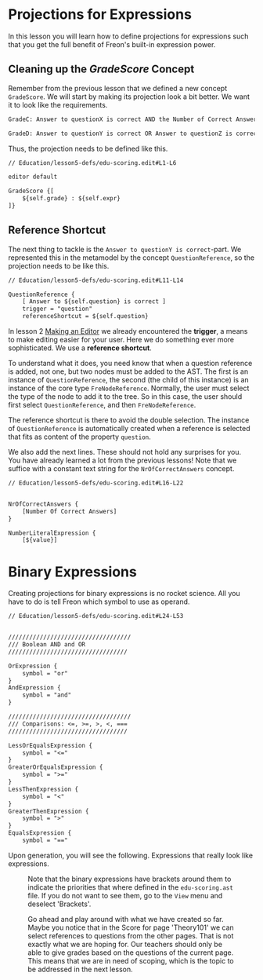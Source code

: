 <script>
    import Figure from '$lib/figures/Figure.svelte';
</script>

# Projections for Expressions

In this lesson you will learn how to define projections for expressions such that you get the full benefit
of Freon's built-in expression power.

## Cleaning up the <i>GradeScore</i> Concept

Remember from the previous lesson that we defined a new concept `GradeScore`. We will start by making its projection
look a bit better. We want it to look like the requirements.

```txt
GradeC: Answer to questionX is correct AND the Number of Correct Answers = 3

GradeD: Answer to questionY is correct OR Answer to questionZ is correct AND the Number of Correct Answers > 2
```

Thus, the projection needs to be defined like this.

```txt
// Education/lesson5-defs/edu-scoring.edit#L1-L6

editor default

GradeScore {[
    ${self.grade} : ${self.expr}
]}

```

## Reference Shortcut

The next thing to tackle is the `Answer to questionY is correct`-part. We represented this in the metamodel by the
concept `QuestionReference`, so the projection needs to be like this.

```txt
// Education/lesson5-defs/edu-scoring.edit#L11-L14

QuestionReference {
    [ Answer to ${self.question} is correct ]
    trigger = "question"
    referenceShortcut = ${self.question}
```

In lesson 2 [Making an Editor](/Tutorial/Making_an_Editor) we already encountered the **trigger**, a means to make editing easier for your user.
Here we do something ever more sophisticated. We use a **reference shortcut**.

To understand what it does, you need know that when a question reference is added, not one, but two nodes must be added to the AST.
The first is an instance of `QuestionReference`, the second (the child of this instance) is an instance of the core type `FreNodeReference`.
Normally, the user must select the type of the node to add it to the tree. So in this case, the user should first select `QuestionReference`, and 
then `FreNodeReference`. 

The reference shortcut is there to avoid the double selection. The instance of `QuestionReference` is automatically created when a reference is 
selected that fits as content of the property `question`.

We also add the next lines. These should not hold any surprises for you. You have already learned a lot from the previous lessons! Note that
we suffice with a constant text string for the `NrOfCorrectAnswers` concept.

```txt
// Education/lesson5-defs/edu-scoring.edit#L16-L22


NrOfCorrectAnswers {
    [Number Of Correct Answers]
}

NumberLiteralExpression {
    [${value}]
```

# Binary Expressions

Creating projections for binary expressions is no rocket science. All you have to do is tell Freon which symbol to use as 
operand.

```txt
// Education/lesson5-defs/edu-scoring.edit#L24-L53


///////////////////////////////////
/// Boolean AND and OR
//////////////////////////////////

OrExpression {
    symbol = "or"
}
AndExpression {
    symbol = "and"
}

///////////////////////////////////
/// Comparisons: <=, >=, >, <, ===
//////////////////////////////////

LessOrEqualsExpression {
    symbol = "<="
}
GreaterOrEqualsExpression {
    symbol = ">="
}
LessThenExpression {
    symbol = "<"
}
GreaterThenExpression {
    symbol = ">"
}
EqualsExpression {
    symbol = "=="
```

Upon generation, you will see the following. Expressions that really look like expressions.

<Figure
imageName={'Tutorial-lesson5-screenshot1.png'}
caption={'Editor after projections for expressions'}
figureNumber={1}
/>

Note that the binary expressions have brackets around them to indicate the priorities that where defined in the `edu-scoring.ast` file.
If you do not want to see them, go to the `View` menu and deselect 'Brackets'.

Go ahead and play around with what we have created so far. Maybe you notice that in the Score for page 'Theory101' we can select 
references to questions from the other pages. That is not exactly what we are hoping for. Our teachers should only be able to
give grades based on the questions of the current page. This means that we are in need of scoping, which is the topic to be addressed
in the next lesson.

